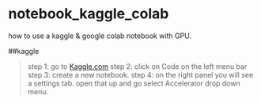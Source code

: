 # notebook_kaggle_colab

how to use a kaggle & google colab notebook with GPU.

##kaggle

>step 1: go to [Kaggle.com](https://www.kaggle.com/)
>step 2: click on Code on the left menu bar
>step 3: create a new notebook.
>step 4: on the right panel you will see a settings tab. open that up and go select Accelerator drop down menu.

